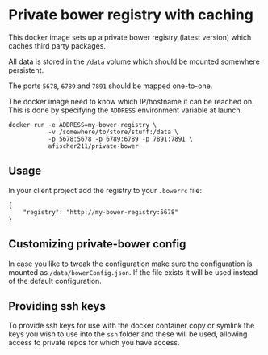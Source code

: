 # Private bower registry with caching

This docker image sets up a private bower registry (latest version) which caches third party packages.

All data is stored in the `/data` volume which should be mounted somewhere persistent.

The ports `5678`, `6789` and `7891` should be mapped one-to-one.

The docker image need to know which IP/hostname it can be reached on. This is done by specifying the `ADDRESS` environment variable at launch.

    docker run -e ADDRESS=my-bower-registry \
               -v /somewhere/to/store/stuff:/data \
               -p 5678:5678 -p 6789:6789 -p 7891:7891 \
               afischer211/private-bower

## Usage

In your client project add the registry to your `.bowerrc` file:

    {
        "registry": "http://my-bower-registry:5678"
    }

## Customizing private-bower config

In case you like to tweak the configuration make sure the configuration is mounted as `/data/bowerConfig.json`. If the file exists it will be used instead of the default configuration. 

## Providing ssh keys
To provide ssh keys for use with the docker container copy or symlink the keys you wish to use into the `ssh` folder and these will be used, allowing access to private repos for which you have access.
